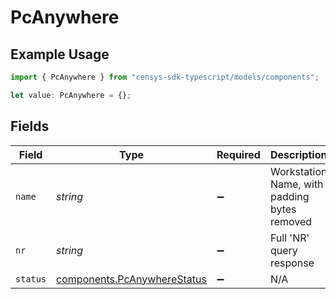 # PcAnywhere

## Example Usage

```typescript
import { PcAnywhere } from "censys-sdk-typescript/models/components";

let value: PcAnywhere = {};
```

## Fields

| Field                                                                      | Type                                                                       | Required                                                                   | Description                                                                |
| -------------------------------------------------------------------------- | -------------------------------------------------------------------------- | -------------------------------------------------------------------------- | -------------------------------------------------------------------------- |
| `name`                                                                     | *string*                                                                   | :heavy_minus_sign:                                                         | Workstation Name, with padding bytes removed                               |
| `nr`                                                                       | *string*                                                                   | :heavy_minus_sign:                                                         | Full 'NR' query response                                                   |
| `status`                                                                   | [components.PcAnywhereStatus](../../models/components/pcanywherestatus.md) | :heavy_minus_sign:                                                         | N/A                                                                        |